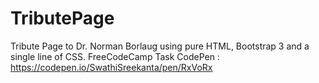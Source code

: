 # TributePage
Tribute Page to Dr. Norman Borlaug using pure HTML, Bootstrap 3 and a single line of CSS.
FreeCodeCamp Task
CodePen : https://codepen.io/SwathiSreekanta/pen/RxVoRx
